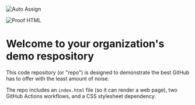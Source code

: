 ![Auto Assign](https://github.com/b3tknynfdjk/demo-repository/actions/workflows/auto-assign.yml/badge.svg)

![Proof HTML](https://github.com/b3tknynfdjk/demo-repository/actions/workflows/proof-html.yml/badge.svg)

# Welcome to your organization's demo respository
This code repository (or "repo") is designed to demonstrate the best GitHub has to offer with the least amount of noise.

The repo includes an `index.html` file (so it can render a web page), two GitHub Actions workflows, and a CSS stylesheet dependency.
